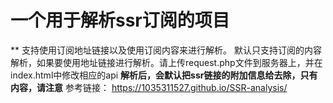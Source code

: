 # 一个用于解析ssr订阅的项目
** 支持使用订阅地址链接以及使用订阅内容来进行解析。
默认只支持订阅的内容解析，如果要使用地址链接进行解析。请上传request.php文件到服务器上，并在index.html中修改相应的api
**解析后，会默认把ssr链接的附加信息给去除，只有内容，请注意**
参考链接：
https://1035311527.github.io/SSR-analysis/
